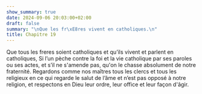 ```yaml
---
show_summary: true
date: 2024-09-06 20:03:00+02:00
draft: false
summary: "\nQue les fr\xE8res vivent en catholiques.\n"
title: Chapitre 19
---
```





Que tous les freres soient catholiques et qu’ils vivent et parlent en catholiques, Si l’un pèche contre la foi et la vie catholique par ses paroles ou ses actes, et s’il ne s'amende pas, qu'on le chasse absolument de notre fraternité. Regardons comme nos maîtres tous les clercs et tous les religieux en ce qui regarde le salut de l’âme et n’est pas opposé à notre religion, et respectons en Dieu leur ordre, leur office et leur façon d'âgir.

